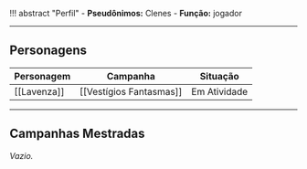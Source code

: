 !!! abstract "Perfil"
	- **Pseudônimos:** Clenes
	- **Função:** jogador

---

## Personagens

| Personagem  | Campanha                | Situação     |
| ----------- | ----------------------- | ------------ |
| [[Lavenza]] | [[Vestígios Fantasmas]] | Em Atividade |

---

## Campanhas Mestradas

*Vazio.*
